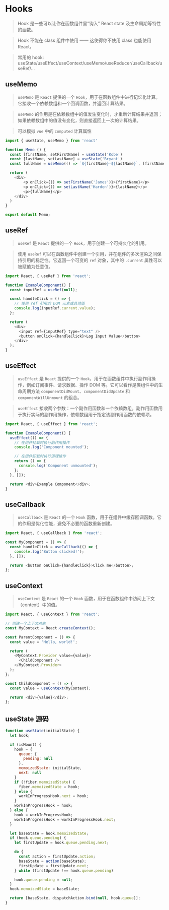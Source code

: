 # Hooks

> Hook 是一些可以让你在函数组件里“钩入” React state 及生命周期等特性的函数。

> Hook 不能在 class 组件中使用 —— 这使得你不使用 class 也能使用 React。

> 常用的 hook: useState/useEffect/useContext/useMemo/useReducer/useCallback/useRef/...

## useMemo

> `useMemo` 是 `React` 提供的一个 `Hook`，用于在函数组件中进行记忆化计算。它接收一个依赖数组和一个回调函数，并返回计算结果。

> `useMemo` 的作用是在依赖数组中的值发生变化时，才重新计算结果并返回；如果依赖数组中的值没有变化，则直接返回上一次的计算结果。

> 可以模拟 `vue` 中的 `computed` 计算属性

```js
import { useState, useMemo } from 'react'

function Memo () {
  const [firstName, setFirstName] = useState('Kobe')
  const [lastName, setLastName] = useState('Bryant')
  const fullName = useMemo(() => `${firstName}-${lastName}`, [firstName, lastName])

  return (
    <div>
        <p onClick={() => setFirstName('James')}>{firstName}</p>
        <p onClick={() => setLastName('Harden')}>{lastName}</p>
        <p>{fullName}</p>
    </div>
  )
}

export default Memo;
```

## useRef 

> `useRef` 是 `React` 提供的一个 `Hook`，用于创建一个可持久化的引用。

> 使用 `useRef` 可以在函数组件中创建一个引用，并在组件的多次渲染之间保持引用的稳定性。它返回一个可变的 `ref` 对象，其中的 `.current` 属性可以被赋值为任意值。

```js
import React, { useRef } from 'react';

function ExampleComponent() {
  const inputRef = useRef(null);

  const handleClick = () => {
    // 使用 ref 引用的 DOM 元素或其他值
    console.log(inputRef.current.value);
  };

  return (
    <div>
      <input ref={inputRef} type="text" />
      <button onClick={handleClick}>Log Input Value</button>
    </div>
  );
}

```

## useEffect

> `useEffect` 是 `React` 提供的一个 `Hook`，用于在函数组件中执行副作用操作，例如订阅事件、请求数据、操作 DOM 等。它可以看作是类组件中的生命周期方法 `componentDidMount`、`componentDidUpdate` 和 `componentWillUnmount` 的组合。

> `useEffect` 接收两个参数：一个副作用函数和一个依赖数组。副作用函数用于执行实际的副作用操作，依赖数组用于指定该副作用函数的依赖项。

```js
import React, { useEffect } from 'react';

function ExampleComponent() {
  useEffect(() => {
    // 在组件挂载时执行副作用操作
    console.log('Component mounted');

    // 在组件卸载时执行清理操作
    return () => {
      console.log('Component unmounted');
    };
  }, []);

  return <div>Example Component</div>;
}

```

## useCallback

> `useCallback` 是 `React` 的一个 `Hook` 函数，用于在组件中缓存回调函数。它的作用是优化性能，避免不必要的函数重新创建。

```js
import React, { useCallback } from 'react';

const MyComponent = () => {
  const handleClick = useCallback(() => {
    console.log('Button clicked!');
  }, []);

  return <button onClick={handleClick}>Click me</button>;
};

```

## useContext

> `useContext` 是 `React` 的一个 `Hook` 函数，用于在函数组件中访问上下文（context）中的值。

```js
import React, { useContext } from 'react';

// 创建一个上下文对象
const MyContext = React.createContext();

const ParentComponent = () => {
  const value = 'Hello, world!';

  return (
    <MyContext.Provider value={value}>
      <ChildComponent />
    </MyContext.Provider>
  );
};

const ChildComponent = () => {
  const value = useContext(MyContext);

  return <div>{value}</div>;
};

```

## useState 源码

```js
function useState(initialState) {
  let hook;

  if (isMount) {
    hook = {
      queue: {
        pending: null
      },
      memoizedState: initialState,
      next: null
    }
    if (!fiber.memoizedState) {
      fiber.memoizedState = hook;
    } else {
      workInProgressHook.next = hook;
    }
    workInProgressHook = hook;
  } else {
    hook = workInProgressHook;
    workInProgressHook = workInProgressHook.next;
  }

  let baseState = hook.memoizedState;
  if (hook.queue.pending) {
    let firstUpdate = hook.queue.pending.next;

    do {
      const action = firstUpdate.action;
      baseState = action(baseState);
      firstUpdate = firstUpdate.next;
    } while (firstUpdate !== hook.queue.pending)

    hook.queue.pending = null;
  }
  hook.memoizedState = baseState;

  return [baseState, dispatchAction.bind(null, hook.queue)];
}
```